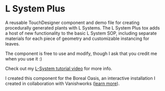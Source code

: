 # L System Plus

A reusable TouchDesigner component and demo file for creating procedurally generated plants with L Systems. The L System Plus tox adds a host of new functionality to the basic L System SOP, including separate materials for each piece of geometry and customizable instancing for leaves.

The component is free to use and modify, though I ask that you credit me when you use it :)

Check out my [L-System tutorial video](https://www.youtube.com/watch?v=qCwExvLf8DQ) for more info. 

I created this component for the Boreal Oasis, an interactive installation I created in collaboration with Vanishworks ([learn more](https://www.kyle-meredith.com/single-post/the-boreal-oasis)).
